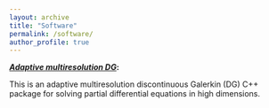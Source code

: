 ```yaml
---
layout: archive
title: "Software"
permalink: /software/
author_profile: true
---
```


[***Adaptive multiresolution DG***](https://www.google.com/url?q=https%3A%2F%2Fgithub.com%2FJuntaoHuang%2Fadaptive-multiresolution-DG&sa=D&sntz=1&usg=AFQjCNHH7MOIB7eSij9jWvJgFxVRXev1Sw)**:**

This is an adaptive multiresolution discontinuous Galerkin (DG) C++ package for solving partial differential equations in high dimensions.

